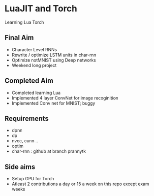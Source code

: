 # LuaJIT and Torch
Learning Lua Torch
## Final Aim
* Character Level RNNs
* Rewrite / optimize LSTM units in char-rnn
* Optimize notMNIST using Deep networks
* Weekend long project
## Completed Aim
* Completed learning Lua
* Implemented 4 layer ConvNet for image recoginition
* Implemented Conv net for MNIST; buggy
## Requirements
* dpnn
* dp
* nvcc, cunn ..
* optim
* char-rnn : github at branch prannytk
## Side aims
* Setup GPU for Torch
* Atleast 2 contributions a day or 15 a week on this repo except exam weeks
